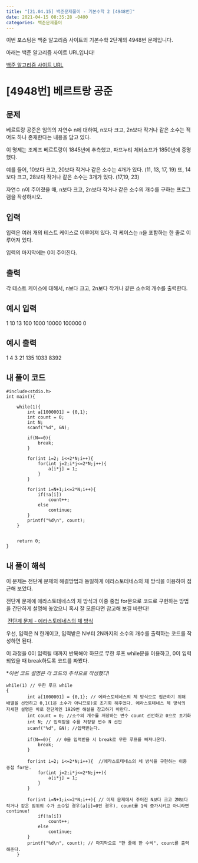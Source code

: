 ```yaml
---
title: "[21.04.15] 백준문제풀이 - 기본수학 2 [4948번]"
date: 2021-04-15 08:35:28 -0400
categories: 백준문제풀이
---
```


이번 포스팅은 백준 알고리즘 사이트의 기본수학 2단계의 4948번 문제입니다.

아래는 백준 알고리즘 사이트 URL입니다!

[백준 알고리즘 사이트 URL](https://www.acmicpc.net/)

# [4948번] 베르트랑 공준

## 문제

베르트랑 공준은 임의의 자연수 n에 대하여, n보다 크고, 2n보다 작거나 같은 소수는 적어도 하나 존재한다는 내용을 담고 있다.

이 명제는 조제프 베르트랑이 1845년에 추측했고, 파프누티 체비쇼프가 1850년에 증명했다.

예를 들어, 10보다 크고, 20보다 작거나 같은 소수는 4개가 있다. (11, 13, 17, 19) 또, 14보다 크고, 28보다 작거나 같은 소수는 3개가 있다. (17,19, 23)

자연수 n이 주어졌을 때, n보다 크고, 2n보다 작거나 같은 소수의 개수를 구하는 프로그램을 작성하시오. 
​

## 입력

입력은 여러 개의 테스트 케이스로 이루어져 있다. 각 케이스는 n을 포함하는 한 줄로 이루어져 있다.

입력의 마지막에는 0이 주어진다.
​

## 출력

각 테스트 케이스에 대해서, n보다 크고, 2n보다 작거나 같은 소수의 개수를 출력한다.

## 예시 입력
1
10
13
100
1000
10000
100000
0


## 예시 출력
1
4
3
21
135
1033
8392 

## 내 풀이 코드

	#include<stdio.h>
	int main(){
	
		while(1){
	        int a[1000001] = {0,1};
	        int count = 0;
	        int N;
	        scanf("%d", &N);
	        
	        if(N==0){
	            break;
	        }
	        
	        for(int i=2; i<+2*N;i++){
	            for(int j=2;i*j<=2*N;j++){
	                a[i*j] = 1;
	            }
	        }
	        
	        for(int i=N+1;i<=2*N;i++){
	            if(!a[i])
	                count++;
	            else
	                continue;
	        }
	        printf("%d\n", count);
	    }
	    
	    
	    return 0;
	}




		
		
## 내 풀이 해석	
이 문제는 전단계 문제의 해결방법과 동일하게 에라스토테네스의 체 방식을 이용하여 접근해 보았다.

전단계 문제에 에라스토테네스의 체 방식과 이중 중첩 for문으로 코드로 구현하는 방법을 간단하게 설명해 놓았으니 혹시 잘 모른다면 참고해 보길 바란다!

​
[전단계 문제 - 에라스토테네스의 체 방식](https://swiftie1230.github.io/%EB%B0%B1%EC%A4%80%EB%AC%B8%EC%A0%9C%ED%92%80%EC%9D%B4/%EB%B0%B1%EC%A4%80%EB%AC%B8%EC%A0%9C%ED%92%80%EC%9D%B4-1929%EB%B2%88/)   

우선, 입력은 N 한개이고, 입력받은 N부터 2N까지의 소수의 개수를 출력하는 코드를 작성하면 된다.

이 과정을 0이 입력될 때까지 반복해야 하므로 무한 루프 while문을 이용하고, 0이 입력되었을 때 break하도록 코드를 짜봤다.

**이번 코드 설명은 각 코드의 주석으로 작성했다!*

	while(1) // 무한 루프 while
	{ 
	        int a[1000001] = {0,1}; // 에라스토테네스의 체 방식으로 접근하기 위해 배열을 선언하고 0,1(1은 소수가 아니므로)로 초기화 해주었다. 에라스토테네스 체 방식의 자세한 설명은 바로 전단계인 1929번 해설을 참고하기 바란다.
	        int count = 0; //소수의 개수를 저장하는 변수 count 선언하고 0으로 초기화
	        int N; // 입력받을 수를 저장할 변수 N 선언
	        scanf("%d", &N); //입력받는다.
	        
	        if(N==0){  // 0을 입력받을 시 break로 무한 루프를 빠져나온다.
	            break; 
	        }
	        
	        for(int i=2; i<=2*N;i++){  //에라스토테네스의 체 방식을 구현하는 이중 중첩 for문. 
	            for(int j=2;i*j<=2*N;j++){
	                a[i*j] = 1;
	            }
	        }
	        
	        for(int i=N+1;i<=2*N;i++){ // 이제 문제에서 주어진 N보다 크고 2N보다 작거나 같은 범위의 수가 소수일 경우(a[i]=0인 경우), count를 1씩 증가시키고 아니라면 continue!
	            if(!a[i])
	                count++;
	            else
	                continue;
	        }
	        printf("%d\n", count); // 마지막으로 "한 줄에 한 수씩", count를 출력해준다.
	    }
